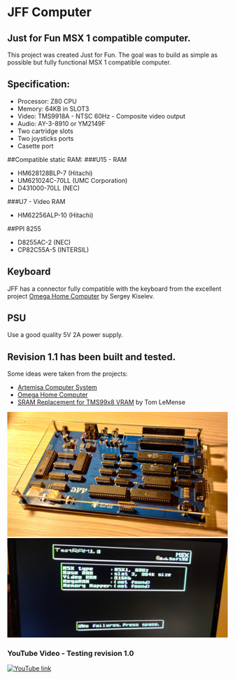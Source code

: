 # JFF Computer
## Just for Fun MSX 1 compatible computer.

This project was created Just for Fun.
The goal was to build as simple as possible but fully functional MSX 1 compatible computer.

## Specification:
* Processor: Z80 CPU
* Memory: 64KB in SLOT3
* Video: TMS9918A - NTSC 60Hz - Composite video output 
* Audio: AY-3-8910 or YM2149F
* Two cartridge slots
* Two joysticks ports
* Casette port

##Compatible static RAM:
###U15 - RAM

* HM628128BLP-7 (Hitachi)
* UM621024C-70LL (UMC Corporation)
* D431000-70LL (NEC)

###U7 - Video RAM

* HM62256ALP-10 (Hitachi)

##PPI 8255

* D8255AC-2 (NEC)
* CP82C55A-5 (INTERSIL)

## Keyboard
JFF has a connector fully compatible with the keyboard from the excellent project [Omega Home Computer](https://github.com/skiselev/omega "Omega Home Computer") by Sergey Kiselev.
## PSU
Use a good quality 5V 2A power supply.
## Revision 1.1 has been built and tested.

Some ideas were taken from the projects:
* [Artemisa Computer System](https://github.com/artemisamsx "Artemisa Computer System")
* [Omega Home Computer](https://github.com/skiselev/omega "Omega Home Computer")
* [SRAM Replacement for TMS99x8 VRAM](https://retrobrewcomputers.org/n8vem-pbwiki-archive/0/35845334/48860720/33053543/SRAM%20Replacement%20for%20TMS99x8%20VRAM.pdf "SRAM Replacement for TMS99x8 VRAM") by Tom LeMense

![JFF Mainboard](/photos/jff_r_1_1_01_s.jpg)
![JFF Memtest](/photos/jff_rev_1_0_02.jpg)

### YouTube Video - Testing revision 1.0
[![YouTube link](https://img.youtube.com/vi/9GUijLo4e2o/0.jpg)](https://www.youtube.com/watch?v=9GUijLo4e2o)
